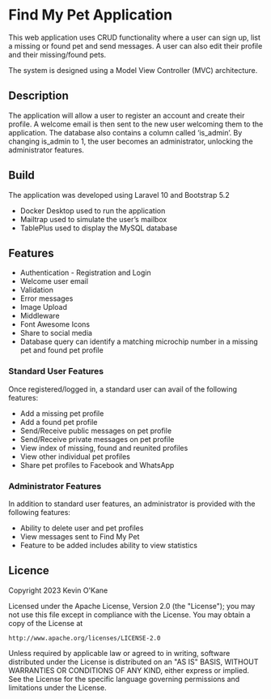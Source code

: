 # Find My Pet Application
This web application uses CRUD functionality where a user can sign up, list a missing or found pet and send messages. A user can also edit their profile and their missing/found pets. 

The system is designed using a Model View Controller (MVC) architecture.


## Description
The application will allow a user to register an account and create their profile. A welcome email is then sent to the new user welcoming them to the application. 
The database also contains a column called ‘is_admin’. By changing is_admin to 1, the user becomes an administrator, unlocking the administrator features. 

## Build
The application was developed using Laravel 10 and Bootstrap 5.2
* Docker Desktop used to run the application
* Mailtrap used to simulate the user’s mailbox
* TablePlus used to display the MySQL database


## Features
* Authentication - Registration and Login
* Welcome user email
* Validation
* Error messages
* Image Upload
* Middleware
* Font Awesome Icons
* Share to social media
* Database query can identify a matching microchip number in a missing pet and found pet profile


### Standard User Features
Once registered/logged in, a standard user can avail of the following features:
* Add a missing pet profile
* Add a found pet profile
* Send/Receive public messages on pet profile
* Send/Receive private messages on pet profile
* View index of missing, found and reunited profiles
* View other individual pet profiles
* Share pet profiles to Facebook and WhatsApp


### Administrator Features
In addition to standard user features, an administrator is provided with the following features:
* Ability to delete user and pet profiles
* View messages sent to Find My Pet
* Feature to be added includes ability to view statistics




## Licence
Copyright 2023 Kevin O'Kane

Licensed under the Apache License, Version 2.0 (the "License");
you may not use this file except in compliance with the License.
You may obtain a copy of the License at

    http://www.apache.org/licenses/LICENSE-2.0

Unless required by applicable law or agreed to in writing, software
distributed under the License is distributed on an "AS IS" BASIS,
WITHOUT WARRANTIES OR CONDITIONS OF ANY KIND, either express or implied.
See the License for the specific language governing permissions and
limitations under the License.
